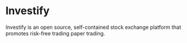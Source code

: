 # Investify
Investify is an open source, self-contained stock exchange platform that promotes risk-free trading paper trading.
